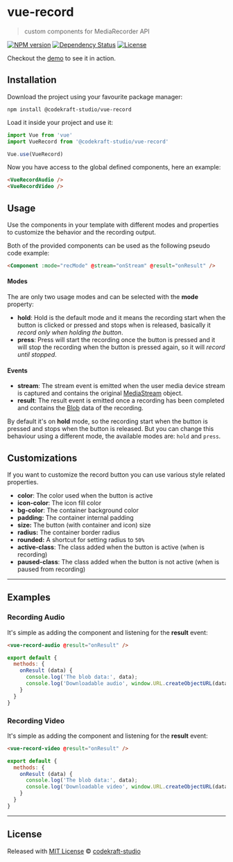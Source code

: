 # vue-record

> custom components for MediaRecorder API

[![NPM version][npm-image]][npm-url] [![Dependency Status][daviddm-image]][daviddm-url] [![License][license-image]][license-url]

Checkout the [demo](https://codekraft-studio.github.io/vue-record/) to see it in action.

## Installation

Download the project using your favourite package manager:

```
npm install @codekraft-studio/vue-record
```

Load it inside your project and use it:

```js
import Vue from 'vue'
import VueRecord from '@codekraft-studio/vue-record'

Vue.use(VueRecord)
```

Now you have access to the global defined components, here an example:

```html
<VueRecordAudio />
<VueRecordVideo />
```

## Usage

Use the components in your template with different modes and properties to customize the behavior and the recording output.

Both of the provided components can be used as the following pseudo code example:

```html
<Component :mode="recMode" @stream="onStream" @result="onResult" />
```

#### Modes

The are only two usage modes and can be selected with the __mode__ property:

* __hold__: Hold is the default mode and it means the recording start when the button is clicked or pressed and stops when is released, basically it _record only when holding the button_.
* __press__: Press will start the recording once the button is pressed and it will stop the recording when the button is pressed again, so it will _record until stopped_.

#### Events

* __stream__: The stream event is emitted when the user media device stream is captured and contains the original [MediaStream](https://developer.mozilla.org/en-US/docs/Web/API/MediaStream) object.
* __result__: The result event is emitted once a recording has been completed and contains the [Blob](https://developer.mozilla.org/en-US/docs/Web/API/Blob) data of the recording.

By default it's on __hold__ mode, so the recording start when the button is pressed and stops when the button is released.
But you can change this behaviour using a different mode, the available modes are: `hold` and `press`.

## Customizations

If you want to customize the record button you can use various style related properties.

* __color__: The color used when the button is active
* __icon-color__: The icon fill color
* __bg-color__: The container background color
* __padding:__ The container internal padding
* __size:__ The button (with container and icon) size
* __radius:__ The container border radius
* __rounded:__ A shortcut for setting radius to `50%`
* __active-class__: The class added when the button is active (when is recording)
* __paused-class__: The class added when the button is not active (when is paused from recording)

---

## Examples

### Recording Audio

It's simple as adding the component and listening for the __result__ event:

```html
<vue-record-audio @result="onResult" />
```

```js
export default {
  methods: {
    onResult (data) {
      console.log('The blob data:', data);
      console.log('Downloadable audio', window.URL.createObjectURL(data));
    }
  }
}
```

### Recording Video

It's simple as adding the component and listening for the __result__ event:

```html
<vue-record-video @result="onResult" />
```

```js
export default {
  methods: {
    onResult (data) {
      console.log('The blob data:', data);
      console.log('Downloadable video', window.URL.createObjectURL(data));
    }
  }
}
```

---

## License

Released with [MIT License](./LICENSE) © [codekraft-studio](https://github.com/codekraft-studio)


[npm-image]: https://badge.fury.io/js/%40codekraft-studio%2Fvue-record.svg
[npm-url]: https://npmjs.org/package/@codekraft-studio/vue-record

[daviddm-image]: https://david-dm.org/codekraft-studio/vue-record.svg?theme=shields.io
[daviddm-url]: https://david-dm.org/codekraft-studio/vue-record

[license-url]: https://github.com/codekraft-studio/vue-record/blob/master/LICENSE
[license-image]: https://img.shields.io/badge/license-MIT-blue.svg
